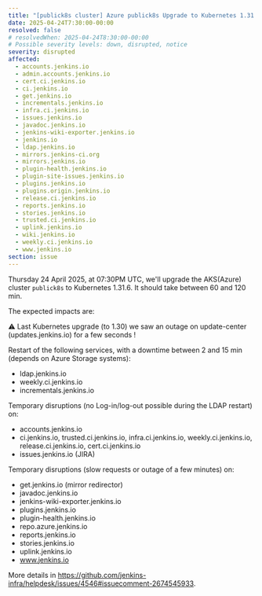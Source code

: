 ```yaml
---
title: "[publick8s cluster] Azure publick8s Upgrade to Kubernetes 1.31.6"
date: 2025-04-24T7:30:00-00:00
resolved: false
# resolvedWhen: 2025-04-24T8:30:00-00:00
# Possible severity levels: down, disrupted, notice
severity: disrupted
affected:
  - accounts.jenkins.io
  - admin.accounts.jenkins.io
  - cert.ci.jenkins.io
  - ci.jenkins.io
  - get.jenkins.io
  - incrementals.jenkins.io
  - infra.ci.jenkins.io
  - issues.jenkins.io
  - javadoc.jenkins.io
  - jenkins-wiki-exporter.jenkins.io
  - jenkins.io
  - ldap.jenkins.io
  - mirrors.jenkins-ci.org
  - mirrors.jenkins.io
  - plugin-health.jenkins.io
  - plugin-site-issues.jenkins.io
  - plugins.jenkins.io
  - plugins.origin.jenkins.io
  - release.ci.jenkins.io
  - reports.jenkins.io
  - stories.jenkins.io
  - trusted.ci.jenkins.io
  - uplink.jenkins.io
  - wiki.jenkins.io
  - weekly.ci.jenkins.io
  - www.jenkins.io
section: issue
---
```


Thursday 24 April 2025, at 07:30PM UTC, we'll upgrade the AKS(Azure) cluster  `publick8s` to Kubernetes 1.31.6. It should take between 60 and 120 min.

The expected impacts are:

⚠️ Last Kubernetes upgrade (to 1.30) we saw an outage on update-center (updates.jenkins.io) for a few seconds !


Restart of the following services, with a downtime between 2 and 15 min (depends on Azure Storage systems):

- ldap.jenkins.io
- weekly.ci.jenkins.io
- incrementals.jenkins.io

Temporary disruptions (no Log-in/log-out possible during the LDAP restart) on:

- accounts.jenkins.io
- ci.jenkins.io, trusted.ci.jenkins.io, infra.ci.jenkins.io, weekly.ci.jenkins.io, release.ci.jenkins.io, cert.ci.jenkins.io
- issues.jenkins.io (JIRA)

Temporary disruptions (slow requests or outage of a few minutes) on:

- get.jenkins.io (mirror redirector)
- javadoc.jenkins.io
- jenkins-wiki-exporter.jenkins.io
- plugins.jenkins.io
- plugin-health.jenkins.io
- repo.azure.jenkins.io
- reports.jenkins.io
- stories.jenkins.io
- uplink.jenkins.io
- www.jenkins.io

More details in <https://github.com/jenkins-infra/helpdesk/issues/4546#issuecomment-2674545933>.
